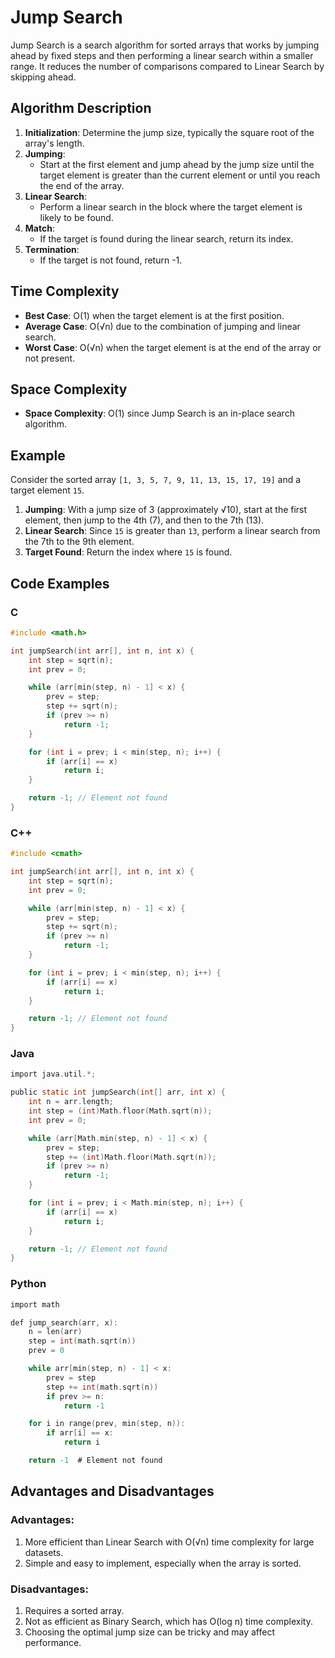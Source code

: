 # Jump Search

Jump Search is a search algorithm for sorted arrays that works by jumping ahead by fixed steps and then performing a linear search within a smaller range. It reduces the number of comparisons compared to Linear Search by skipping ahead.

## Algorithm Description

1. **Initialization**: Determine the jump size, typically the square root of the array's length.
2. **Jumping**:
   - Start at the first element and jump ahead by the jump size until the target element is greater than the current element or until you reach the end of the array.
3. **Linear Search**:
   - Perform a linear search in the block where the target element is likely to be found.
4. **Match**:
   - If the target is found during the linear search, return its index.
5. **Termination**:
   - If the target is not found, return -1.

## Time Complexity

- **Best Case**: O(1) when the target element is at the first position.
- **Average Case**: O(√n) due to the combination of jumping and linear search.
- **Worst Case**: O(√n) when the target element is at the end of the array or not present.

## Space Complexity

- **Space Complexity**: O(1) since Jump Search is an in-place search algorithm.

## Example

Consider the sorted array `[1, 3, 5, 7, 9, 11, 13, 15, 17, 19]` and a target element `15`.

1. **Jumping**: With a jump size of 3 (approximately √10), start at the first element, then jump to the 4th (7), and then to the 7th (13).
2. **Linear Search**: Since `15` is greater than `13`, perform a linear search from the 7th to the 9th element.
3. **Target Found**: Return the index where `15` is found.

## Code Examples

### C

```c
#include <math.h>

int jumpSearch(int arr[], int n, int x) {
    int step = sqrt(n);
    int prev = 0;

    while (arr[min(step, n) - 1] < x) {
        prev = step;
        step += sqrt(n);
        if (prev >= n)
            return -1;
    }

    for (int i = prev; i < min(step, n); i++) {
        if (arr[i] == x)
            return i;
    }

    return -1; // Element not found
}
```

### C++

```c
#include <cmath>

int jumpSearch(int arr[], int n, int x) {
    int step = sqrt(n);
    int prev = 0;

    while (arr[min(step, n) - 1] < x) {
        prev = step;
        step += sqrt(n);
        if (prev >= n)
            return -1;
    }

    for (int i = prev; i < min(step, n); i++) {
        if (arr[i] == x)
            return i;
    }

    return -1; // Element not found
}

```

### Java

```c
import java.util.*;

public static int jumpSearch(int[] arr, int x) {
    int n = arr.length;
    int step = (int)Math.floor(Math.sqrt(n));
    int prev = 0;

    while (arr[Math.min(step, n) - 1] < x) {
        prev = step;
        step += (int)Math.floor(Math.sqrt(n));
        if (prev >= n)
            return -1;
    }

    for (int i = prev; i < Math.min(step, n); i++) {
        if (arr[i] == x)
            return i;
    }

    return -1; // Element not found
}

```

### Python

```c
import math

def jump_search(arr, x):
    n = len(arr)
    step = int(math.sqrt(n))
    prev = 0

    while arr[min(step, n) - 1] < x:
        prev = step
        step += int(math.sqrt(n))
        if prev >= n:
            return -1

    for i in range(prev, min(step, n)):
        if arr[i] == x:
            return i

    return -1  # Element not found

```

## Advantages and Disadvantages

### Advantages:
1. More efficient than Linear Search with O(√n) time complexity for large datasets.
2. Simple and easy to implement, especially when the array is sorted.

### Disadvantages:
1. Requires a sorted array.
2. Not as efficient as Binary Search, which has O(log n) time complexity.
3. Choosing the optimal jump size can be tricky and may affect performance.
